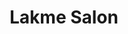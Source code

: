 ---
title: "Lakme Salon"
url: /bangalore/lakme-salon-mahakavi-kuvempu-road-d-block-2nd-stage-rajajinagar/
shop: beauty
---